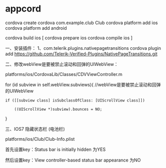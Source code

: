 # appcord

cordova create cordova com.example.club Club
cordova platform add ios
cordova platform add android

cordova build ios
[
cordova prepare ios
cordova compile ios
]


一、安装插件：
1、com.telerik.plugins.nativepagetransitions
cordova plugin add https://github.com/Telerik-Verified-Plugins/NativePageTransitions.git



二、修改webView是要被禁止滚动和回弹的UIWebView：

platforms/ios/CordovaLib/Classes/CDVViewController.m

for (id subview in self.webView.subviews){  //webView是要被禁止滚动和回弹的UIWebView

    if ([[subview class] isSubclassOfClass: [UIScrollView class]])

        ((UIScrollView *)subview).bounces = NO;

}


三、IOS7 隐藏状态栏 (电池栏)

platforms/ios/Club/Club-Info.plist

首先设置key：Status bar is initially hidden    为YES

然后设置key：View controller-based status bar appearance  为NO




